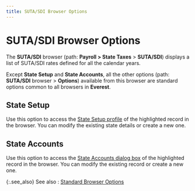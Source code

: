 ```yaml
---
title: SUTA/SDI Browser Options
---
```


# SUTA/SDI Browser Options


The **SUTA/SDI** browser (path:  **Payroll &gt; State Taxes** >  **SUTA/SDI**) displays a list of SUTA/SDI  rates defined for all the calendar years.


Except **State Setup** and **State Accounts**, all the other options  (path: **SUTA/SDI** browser > **Options**) available from this browser  are standard options common to all browsers in **Everest**.

## State Setup


Use this option to access the [State  Setup profile]({{site.prl_baseurl}}/setup/state-setup/the_state_setup_profile.html) of the highlighted record in the browser. You can modify  the existing state details or create a new one.

## State Accounts


Use this option to access the [State  Accounts dialog box]({{site.prl_baseurl}}/setup/state-accounts/the_state_accounts_profile.html) of the highlighted record in the browser. You  can modify the existing record or create a new one.


{:.see_also}
See also
: [Standard  Browser Options]({{site.wwe_chm}}/everest-client/ui/browsers/standard_browser_options.html)
